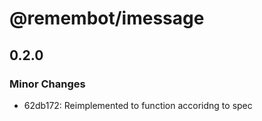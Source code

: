 # @remembot/imessage

## 0.2.0

### Minor Changes

- 62db172: Reimplemented to function accoridng to spec
